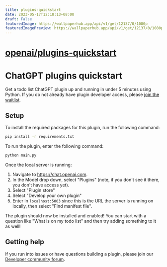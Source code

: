 ```yaml
---
title: plugins-quickstart
date: 2023-05-17T12:18:13+08:00
draft: False
featuredImage: https://wallpaperhub.app/api/v1/get/12137/0/1080p
featuredImagePreview: https://wallpaperhub.app/api/v1/get/12137/0/1080p
---
```


# [openai/plugins-quickstart](https://github.com/openai/plugins-quickstart)

# ChatGPT plugins quickstart

Get a todo list ChatGPT plugin up and running in under 5 minutes using Python. If you do not already have plugin developer access, please [join the waitlist](https://openai.com/waitlist/plugins).

## Setup

To install the required packages for this plugin, run the following command:

```bash
pip install -r requirements.txt
```

To run the plugin, enter the following command:

```bash
python main.py
```

Once the local server is running:

1. Navigate to https://chat.openai.com. 
2. In the Model drop down, select "Plugins" (note, if you don't see it there, you don't have access yet).
3. Select "Plugin store"
4. Select "Develop your own plugin"
5. Enter in `localhost:5003` since this is the URL the server is running on locally, then select "Find manifest file".

The plugin should now be installed and enabled! You can start with a question like "What is on my todo list" and then try adding something to it as well! 

## Getting help

If you run into issues or have questions building a plugin, please join our [Developer community forum](https://community.openai.com/c/chat-plugins/20).
